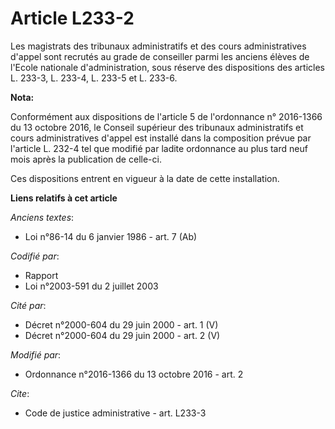 # Article L233-2

Les magistrats des tribunaux administratifs et des cours administratives d'appel sont recrutés au grade de conseiller parmi
les anciens élèves de l'Ecole nationale d'administration, sous réserve des dispositions des articles L. 233-3, L. 233-4, L.
233-5 et L. 233-6.

**Nota:**

Conformément aux dispositions de l'article 5 de l'ordonnance n° 2016-1366 du 13 octobre 2016, le Conseil supérieur des
tribunaux administratifs et cours administratives d'appel est installé dans la composition prévue par l'article L. 232-4 tel
que modifié par ladite ordonnance au plus tard neuf mois après la publication de celle-ci. 

Ces dispositions entrent en vigueur à la date de cette installation.

**Liens relatifs à cet article**

_Anciens textes_:

  - Loi n°86-14 du 6 janvier 1986 - art. 7 (Ab)

_Codifié par_:

  - Rapport
  - Loi n°2003-591 du 2 juillet 2003

_Cité par_:

  - Décret n°2000-604 du 29 juin 2000 - art. 1 (V)
  - Décret n°2000-604 du 29 juin 2000 - art. 2 (V)

_Modifié par_:

  - Ordonnance n°2016-1366 du 13 octobre 2016 - art. 2

_Cite_:

  - Code de justice administrative - art. L233-3
